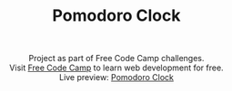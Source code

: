 <h1 align="center">Pomodoro Clock</h1><br>
<p align="center">Project as part of  Free Code Camp challenges.<br>
Visit <a href="https://www.freecodecamp.com">Free Code Camp</a> to learn web development for free.<br>
Live preview: <a href="https://themalni.github.io/pomodoro-clock/">Pomodoro Clock</a></p><br>

<!--<p align="center">
<img src="" width="900"  alt="Pomodoro clock">
</p>-->
